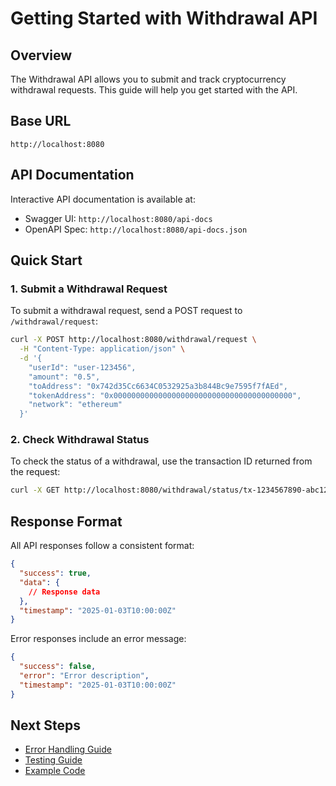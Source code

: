 # Getting Started with Withdrawal API

## Overview

The Withdrawal API allows you to submit and track cryptocurrency withdrawal requests. This guide will help you get started with the API.

## Base URL

```
http://localhost:8080
```

## API Documentation

Interactive API documentation is available at:
- Swagger UI: `http://localhost:8080/api-docs`
- OpenAPI Spec: `http://localhost:8080/api-docs.json`

## Quick Start

### 1. Submit a Withdrawal Request

To submit a withdrawal request, send a POST request to `/withdrawal/request`:

```bash
curl -X POST http://localhost:8080/withdrawal/request \
  -H "Content-Type: application/json" \
  -d '{
    "userId": "user-123456",
    "amount": "0.5",
    "toAddress": "0x742d35Cc6634C0532925a3b844Bc9e7595f7fAEd",
    "tokenAddress": "0x0000000000000000000000000000000000000000",
    "network": "ethereum"
  }'
```

### 2. Check Withdrawal Status

To check the status of a withdrawal, use the transaction ID returned from the request:

```bash
curl -X GET http://localhost:8080/withdrawal/status/tx-1234567890-abc123def
```

## Response Format

All API responses follow a consistent format:

```json
{
  "success": true,
  "data": {
    // Response data
  },
  "timestamp": "2025-01-03T10:00:00Z"
}
```

Error responses include an error message:

```json
{
  "success": false,
  "error": "Error description",
  "timestamp": "2025-01-03T10:00:00Z"
}
```

## Next Steps

- [Error Handling Guide](./error-handling.md)
- [Testing Guide](./testing.md)
- [Example Code](../examples/)